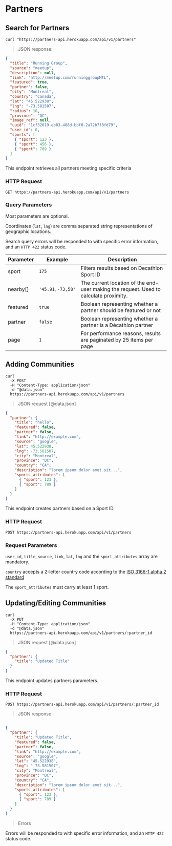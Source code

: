 # Partners

## Search for Partners

```shell
curl "https://partners-api.herokuapp.com/api/v1/partners"
```

> JSON response:

```json
{
  "title": "Running Group",
  "source": "meetup",
  "description": null,
  "link": "http://meetup.com/runninggroupMTL",
  "featured": true,
  "partner": false,
  "city": "Montreal",
  "country": "Canada",
  "lat": "45.522938",
  "lng": "-73.581507",
  "radius": 10,
  "province": "QC",
  "image_ref": null,
  "uuid": "1cf32619-eb83-488d-bbf0-2a72b7f8fd79",
  "user_id": 0,
  "sports": [
    { "sport": 123 },
    { "sport": 456 },
    { "sport": 789 }
  ]
}

```

This endpoint retrieves all partners meeting specific criteria


### HTTP Request

`GET https://partners-api.herokuapp.com/api/v1/partners`

### Query Parameters

Most parameters are optional.

Coordinates (`lat`, `lng`) are comma separated string representations of geographic locations.

Search query errors will be responded to with specific error information, and an `HTTP 422` status code.

Parameter | Example          | Description
--------- | -------          | -----------
sport     | `175`            | Filters results based on Decathlon Sport ID
nearby[]  | `'45.91,-73,58'` | The current location of the end-user making the request. Used to calculate proximity.
featured  | `true`           | Boolean representing whether a partner should be featured or not
partner   | `false`          | Boolean representing whether a partner is a Décathlon partner
page      | `1`              | For performance reasons, results are paginated by 25 items per page


## Adding Communities

```shell
curl 
  -X POST 
  -H "Content-Type: application/json" 
  -d "@data.json" 
  https://partners-api.herokuapp.com/api/v1/partners
```

> JSON request [@data.json]

```json
{
  "partner": {
    "title": "hello",
    "featured": false,
    "partner": false,
    "link": "http://example.com",
    "source": "google",
    "lat": 45.522938,
    "lng": -73.581507,
    "city": "Montreal",
    "province": "QC",
    "country": "CA",
    "description": "lorem ipsum dolor amet sit...",
    "sports_attributes": [
      { "sport": 123 },
      { "sport": 789 }
    ]
  }
}
```

This endpoint creates partners based on a Sport ID.

### HTTP Request

`POST https://partners-api.herokuapp.com/api/v1/partners`

### Request Parameters

`user_id`, `title`, `source`, `link`, `lat`, `lng` and the `sport_attributes` array are mandatory.

`country` accepts a 2-letter country code according to the [ISO 3166-1 alpha 2 standard](https://en.wikipedia.org/wiki/ISO_3166-1_alpha-2)

The `sport_attributes` must carry at least 1 sport.

## Updating/Editing Communities
```shell
curl
  -X PUT
  -H "Content-Type: application/json"
  -d "@data.json"
  https://partners-api.herokuapp.com/api/v1/partners/:partner_id
```

> JSON request [@data.json]

```json
{
  "partner": {
    "title": "Updated Title"
  }
}
```
This endpoint updates partners parameters.

### HTTP Request

`POST https://partners-api.herokuapp.com/api/v1/partners/:partner_id`

> JSON response

```json

{
  "partner": {
    "title": "Updated Title",
    "featured": false,
    "partner": false,
    "link": "http://example.com",
    "source": "google",
    "lat": "45.522938",
    "lng": "-73.581507",
    "city": "Montreal",
    "province": "QC",
    "country": "CA",
    "description": "lorem ipsum dolor amet sit...",
    "sports_attributes": [
      { "sport": 123 },
      { "sport": 789 }
    ]
  }
}
```
> Errors

Errors will be responded to with specific error information, and an `HTTP 422` status code.
